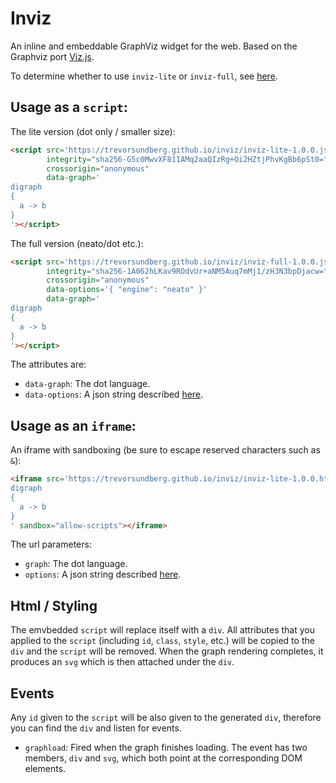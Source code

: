 # Inviz
An inline and embeddable GraphViz widget for the web. Based on the Graphviz port [Viz.js](https://github.com/mdaines/viz.js/).

To determine whether to use `inviz-lite` or `inviz-full`, see [here](https://github.com/mdaines/viz.js/wiki/Usage).

## Usage as a `script`:
The lite version (dot only / smaller size):
```html
<script src='https://trevorsundberg.github.io/inviz/inviz-lite-1.0.0.js'
        integrity="sha256-G5c0MwvXF81IAMq2aaQIzRg+Oi2HZtjPhvKgBb6pSt0="
        crossorigin="anonymous"
        data-graph='
digraph
{
  a -> b
}
'></script>
```

The full version (neato/dot etc.):
```html
<script src='https://trevorsundberg.github.io/inviz/inviz-full-1.0.0.js'
        integrity="sha256-1A062hLKav9ROdvUr+aNM5Auq7mMj1/zH3N3bpDjacw="
        crossorigin="anonymous"
        data-options='{ "engine": "neato" }'
        data-graph='
digraph
{
  a -> b
}
'></script>
```

The attributes are:
 - `data-graph`: The dot language.
 - `data-options`: A json string described [here](https://github.com/mdaines/viz.js/wiki/API#render-options).

## Usage as an `iframe`:
An iframe with sandboxing (be sure to escape reserved characters such as `&`):
```html
<iframe src='https://trevorsundberg.github.io/inviz/inviz-lite-1.0.0.htm?graph=
digraph
{
  a -> b
}
' sandbox="allow-scripts"></iframe>
```

The url parameters:
 - `graph`: The dot language.
 - `options`: A json string described [here](https://github.com/mdaines/viz.js/wiki/API#render-options).

## Html / Styling
The emvbedded `script` will replace itself with a `div`. All attributes that you applied to the `script` (including `id`, `class`, `style`, etc.) will be copied to the `div` and the `script` will be removed. When the graph rendering completes, it produces an `svg` which is then attached under the `div`.

## Events
Any `id` given to the `script` will be also given to the generated `div`, therefore you can find the `div` and listen for events.

 - `graphload`: Fired when the graph finishes loading. The event has two members, `div` and `svg`, which both point at the corresponding DOM elements.
